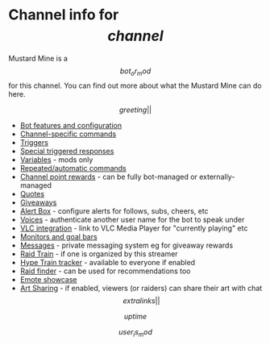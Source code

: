 # Channel info for $$channel$$

Mustard Mine is a $$bot_or_mod$$ for this channel. You can find out more about what
the Mustard Mine can do here.

$$greeting||$$

<!-- TODO: Separate out things only mods can do from things all users can do? -->

* [Bot features and configuration](features)
* [Channel-specific commands](commands)
* [Triggers](triggers)
* [Special triggered responses](specials)
* [Variables](variables) - mods only
* [Repeated/automatic commands](repeats)
* [Channel point rewards](pointsrewards) - can be fully bot-managed or externally-managed
* [Quotes](quotes)
* [Giveaways](giveaway)
* [Alert Box](alertbox) - configure alerts for follows, subs, cheers, etc
* [Voices](voices) - authenticate another user name for the bot to speak under
* [VLC integration](vlc) - link to VLC Media Player for "currently playing" etc
* [Monitors and goal bars](monitors)
* [Messages](messages) - private messaging system eg for giveaway rewards
* [Raid Train](raidtrain) - if one is organized by this streamer
* [Hype Train tracker](/hypetrain?for=$$channel$$) - available to everyone if enabled
* [Raid finder](/raidfinder?for=$$channel$$) - can be used for recommendations too
* [Emote showcase](/emotes?broadcaster=$$channel$$)
* [Art Sharing](share) - if enabled, viewers (or raiders) can share their art with chat
$$extralinks||$$

$$uptime$$

$$user_is_mod$$
